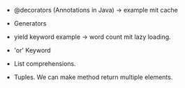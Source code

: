 


- @decorators (Annotations in Java)
    -> example mit cache

- Generators 

- yield keyword example 
    -> word count mit lazy loading.

- 'or' Keyword

- List comprehensions.


- Tuples. We can make method return multiple elements.
 



